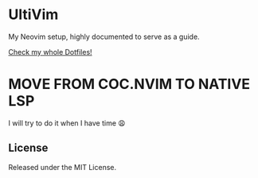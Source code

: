 # UltiVim

My Neovim setup, highly documented to serve as a guide.

[Check my whole Dotfiles!](https://github.com/UltiRequiem/dotfiles)

# MOVE FROM COC.NVIM TO NATIVE LSP

I will try to do it when I have time :weary:

## License

Released under the MIT License.
